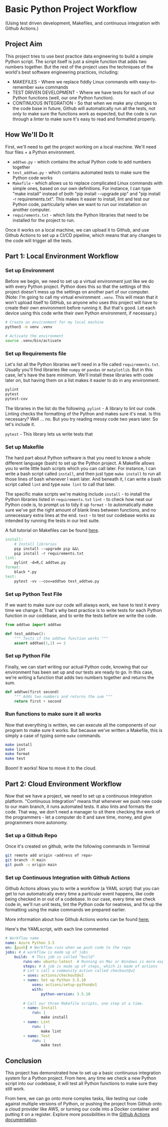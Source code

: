 
# Basic Python Project Workflow
(Using test driven development, Makefiles, and continuous integration with Github Actions.)

## Project Aim
This project tries to use best practice data engineering to build a simple Python script. The script itself is just a simple function that adds two numbers together. But the rest of the project uses the techniques of the world's best software engineering practices, including: 
* MAKEFILES - Where we replace fiddly Linux commands with easy-to-remember `make` commands
* TEST DRIVEN DEVELOPMENT - Where we have tests for each of our Python functions (well, our one Python function).
* CONTINUOUS INTEGRATION  - So that when we make any changes to the code base in future, Github will automatically run all the tests, not only to make sure the functions work as expected, but the code is run through a linter to make sure it's easy to read and formatted properly.  


## How We'll Do It

First, we'll need to get the project working on a local machine.
We'll need four files + a Python environment.
* `addtwo.py` - which contains the actual Python code to add numbers together
* `test_addtwo.py` - which contains automated tests to make sure the Python code works
* `Makefile` - which allows us to replace complicated Linux commands with simple ones, based on our own definitions. For instance, I can type "make install" instead of both "pip install --upgrade pip" and "pip install -r requirements.txt". This makes it easier to install, lint and test our Python code, particularly when we want to run our installation on another computer.
* `requirements.txt` - which lists the Python libraries that need to be installed for the project to run.

Once it works on a local machine, we can upload it to Github, and use Github Actions to set up a CI/CD pipeline, which means that any changes to the code will trigger all the tests.

## Part 1: Local Environment Workflow

### Set up Environment
Before we begin, we need to set up a virtual environment just like we do with every Python project. Python does this so that the settings of this project doesn't mess up the settings on another part of our computer. (Note: I'm going to call my virtual environment `.venv`. This will mean that it won't upload itself to GitHub, so anyone who uses this project will have to create their own environment before running it. But that's good. Let each device using this code write their own Python environment, if necessary.) 

```bash
# Create an environment for my local machine
python3 -m venv .venv

# Activate the environment
source .venv/bin/activate
```

### Set up Requirements file
Let's list all the Python libraries we'll need in a file called `requirements.txt`. Usually you'll find libraries like `numpy` or `pandas` or `matplotlib`. But in this case, let's have the bare minimum. We'll install these libraries with code later on, but having them on a list makes it easier to do in any environment.

```requirements.txt
pylint
pytest
pytest-cov
```
The libraries in the list do the following.
`pylint`  - A library to lint our code. Linting checks the formatting of the Python and makes sure it's neat. Is this necessary? Well ... no. But you try reading messy code two years later. So let's include it.

`pytest` - This library lets us write tests that 
### Set up Makefile
The hard part about Python software is that you need to know a whole different language (bash) to set up the Python project. A Makefile allows you to write little bash scripts which you can call later. For instance, I can write a bash script called `install`, and then just type `make install` to run all those lines of bash whenever I want later. And beneath it, I can write a bash script called `lint` and type `make lint` to call that later. 

The specific make scripts we're making include
`install` - to install the Python libraries listed in `requirements.txt`
`lint` - to check how neat our Python code is, to prompt us to tidy it up
`format` - to automatically make sure we've got the right amount of blank lines between functions, and no unnecessary extra lines at the end.
`test` - to test our codebase works as intended by running the tests in our test suite.

A full tutorial on Makefiles can be found [here](https://makefiletutorial.com/).

```Makefile
install:
	# Install libraries 
	pip install --upgrade pip &&\
	pip install -r requirements.txt
lint:
	pylint -d=R,C addtwo.py
format:
	black *.py
test:
	pytest -vv --cov=addtwo test_addtwo.py
```

### Set up Python Test File
If we want to make sure our code will always work, we have to test it every time we change it. That's why best practice is to write tests for each Python function in our codebase, and to write the tests before we write the code. 
```python
from addtwo import addtwo

def test_addtwo():
	""" Tests if the addtwo function works """
	assert addtwo(1,1) == 2
```

### Set up Python File
Finally, we can start writing our actual Python code, knowing that our environment has been set up and our tests are ready to go.
In this case, we're writing a function that adds two numbers together and returns the sum. 
```python
def addtwo(first second)
	""" Adds two numbers and returns the sum """
	return first + second
```

### Run functions to make sure it all works
Now that everything is written, we can execute all the components of our program to make sure it works. But because we've written a Makefile, this is simply a case of typing some `make` commands.
```bash
make install
make lint
make format
make test
```
Boom! It works! Now to move it to the cloud.

## Part 2: Cloud Environment Workflow
Now that we have a project, we need to set up a continuous integration platform. "Continuous Integration" means that whenever we push new code to our main branch, it runs automated tests. It also lints and formats the code. That way, we don't need a manager to sit there checking the work of the programmers - let a computer do it and save time, money, and give programmers more autonomy.

### Set up a Github Repo
Once it's created on github, write the following commands in Terminal
```bash
git remote add origin <address of repo>
git branch -M main
git push -u origin main
```

### Set up Continuous Integration with Github Actions
Github Actions allows you to write a workflow (a YAML script) that you can get to run automatically every time a particular event happens, like code being checked in or out of a codebase. In our case, every time we check code in, we'll run unit tests, lint the Python code for neatness, and fix up the formatting using the make commands we prepared earlier.

More information about how Github Actions works can be found [here:](https://docs.github.com/en/actions/learn-github-actions/understanding-github-actions)

Here's the YAMLscript, with each line commented
```yaml
# Workflow name
name: Azure Python 3.5
on: [push] # Workflow runs when we push code to the repo
jobs: # A workflow is made up of jobs
	build:  # This job is called "build"
		runs-on: ubuntu-latest  # Running on Mac or Windows is more expensive than running ubuntu
		steps: # A job is made up of steps, which is made of actions
		# Let's call a community action called checkout@v2
		- uses: actions/checkout@v2
		- name: Set up Python 3.5.10
			uses: actions/setup-python@v1
			with:
				python-version: 3.5.10	
					
		# Call our three Makefile scripts, one step at a time.
		- name: Install
			run: |
				make install
		- name: Lint 
			run: |
				make lint
		- name: Test
			run: |	
				make test
```

## Conclusion

This project has demonstrated how to set up a basic continuous integration system for a Python project. From here, any time we check a new Python script into our codebase, it will test all Python functions to make sure they still work. 

From here, we can go onto more complex tasks, like testing our code against multiple versions of Python, or pushing the project from Github onto a cloud provider like AWS, or turning our code into a Docker container and putting it on a register. Explore more possibilities in the [Github Actions documentation](https://github.com/durandsinclair/addtwo/actions/new). 

